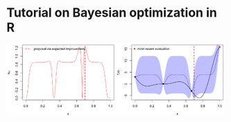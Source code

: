 # Tutorial on Bayesian optimization in R

![Results after letter BayesOpt choose 4 more points to evaluate via their expected improvement](images/bayesopt_ei.gif)
